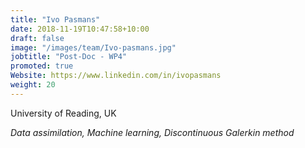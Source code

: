 ```yaml
---
title: "Ivo Pasmans"
date: 2018-11-19T10:47:58+10:00
draft: false
image: "/images/team/Ivo-pasmans.jpg"
jobtitle: "Post-Doc - WP4"
promoted: true
Website: https://www.linkedin.com/in/ivopasmans
weight: 20
---
```


University of Reading, UK

*Data assimilation, Machine learning, Discontinuous Galerkin method*
